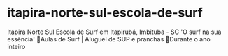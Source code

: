 # itapira-norte-sul-escola-de-surf
Itapira Norte Sul Escola de Surf em Itapirubá, Imbituba - SC 'O surf na sua essência' 🌊Aulas de Surf | Aluguel de SUP e pranchas 🌊Durante o ano inteiro
